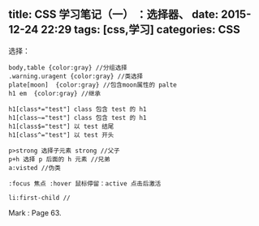 title: CSS 学习笔记（一） ：选择器、
date: 2015-12-24 22:29
tags: [css,学习]
categories: CSS
---


选择：

    body,table {color:gray} //分组选择
	.warning.uragent {color:gray} //类选择
	plate[moon]  {color:gray} //包含moon属性的 palte
	h1 em  {color:gray} //继承
	
	h1[class*="test"] class 包含 test 的 h1
	h1[class~="test"] class 包含 test 的 h1
	h1[class$="test"] 以 test 结尾
	h1[class^="test"] 以 test 开头
	
	p>strong 选择子元素 strong //父子
	p+h 选择 p 后面的 h 元素 //兄弟
	a:visted //伪类
	
	:focus 焦点 :hover 鼠标停留：active 点击后激活
	
	li:first-child //

Mark : Page 63.
	
	

